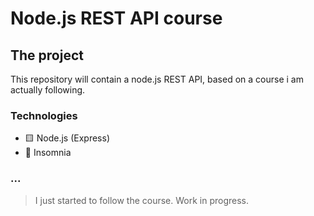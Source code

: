 # Node.js REST API course

## The project

This repository will contain a node.js REST API, based on a course i am actually following.

### Technologies

* 🟨 Node.js (Express)
* 🔵 Insomnia

### ...

> I just started to follow the course. Work in progress.